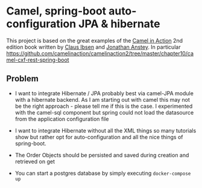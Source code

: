 Camel, spring-boot auto-configuration JPA & hibernate
===========================

This project is based on the great examples of the [Camel in Action](https://www.manning.com/books/camel-in-action-second-edition) 2nd edition book written by [Claus Ibsen](https://twitter.com/davsclaus) and [Jonathan Anstey](https://twitter.com/jon_anstey).
In particular https://github.com/camelinaction/camelinaction2/tree/master/chapter10/camel-cxf-rest-spring-boot

Problem
-----------------

  - I want to integrate Hibernate / JPA probably best via camel-JPA module with a hibernate backend.
As I am starting out with camel this may not be the right approach - please tell me if this is the case.
I experimented with the camel-sql component but spring could not load the datasource from the application configuration file

  - I want to integrate Hibernate without all the XML things so many tutorials show but rather opt for auto-configuration
and all the nice things of spring-boot.

  - The Order Objects should be persisted and saved during creation and retrieved on get

  - You can start a postgres database by simply executing `docker-compose up`

